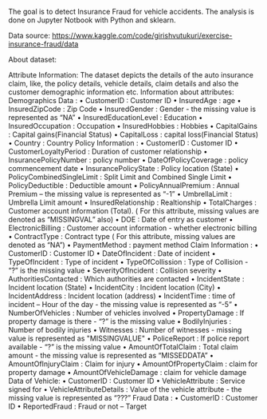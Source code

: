The goal is to detect Insurance Fraud for vehicle accidents. 
The analysis is done on Jupyter Notbook with Python and sklearn.

Data source: https://www.kaggle.com/code/girishvutukuri/exercise-insurance-fraud/data

About dataset: 

Attribute Information: The dataset depicts the details of the auto insurance claim, like,
the policy details, vehicle details, claim details and also the customer demographic
information etc.
Information about attributes:
Demographics Data :
• CustomerID : Customer ID
• InsuredAge : age
• InsuredZipCode : Zip Code
• InsuredGender : Gender - the missing value is represented as “NA”
• InsuredEducationLevel : Education
• InsuredOccupation : Occupation
• InsuredHobbies : Hobbies
• CapitalGains : Capital gains(Financial Status)
• CapitalLoss : capital loss(Financial Status)
• Country : Country
Policy Information :
• CustomerID : Customer ID
• CustomerLoyaltyPeriod : Duration of customer relationship
• InsurancePolicyNumber : policy number
• DateOfPolicyCoverage : policy commencement date
• InsurancePolicyState : Policy location (State)
• PolicyCombinedSingleLimit : Split Limit and Combined Single Limit • PolicyDeductible : Deductible amount
• PolicyAnnualPremium : Annual Premium – the missing value is represented as “-1”
• UmbrellaLimit : Umbrella Limit amount
• InsuredRelationship : Realtionship
• TotalCharges : Customer account information (Total). ( For this attribute,
missing values are denoted as “MISSINGVAL” also)
• DOE : Date of entry as customer
• ElectronicBilling : Customer account information - whether electronic
billing
• ContractType : Contract type ( For this attribute, missing values are
denoted as “NA”)
• PaymentMethod : payment method
Claim Information :
• CustomerID : Customer ID
• DateOfIncident : Date of incident
• TypeOfIncident : Type of incident
• TypeOfCollission : Type of Collision - “?” is the missing value
• SeverityOfIncident : Collision severity
• AuthoritiesContacted : Which authorities are contacted
• IncidentState : Incident location (State)
• IncidentCity : Incident location (City)
• IncidentAddress : Incident location (address)
• IncidentTime : time of incident – Hour of the day - the missing value is represented
as “-5”
• NumberOfVehicles : Number of vehicles involved
• PropertyDamage : If property damage is there - “?” is the missing value
• BodilyInjuries : Number of bodily injuries
• Witnesses : Number of witnesses - missing value is represented as
"MISSINGVALUE"
• PoliceReport : If police report available - “?” is the missing value
• AmountOfTotalClaim : Total claim amount - the missing value is represented as
“MISSEDDATA”
• AmountOfInjuryClaim : Claim for injury
• AmountOfPropertyClaim : claim for property damage
• AmountOfVehicleDamage : claim for vehicle damage
Data of Vehicle:
• CustomerID : Customer ID
• VehicleAttribute : Service signed for
• VehicleAttributeDetails : Value of the vehicle attribute - the missing value is
represented as “???”
Fraud Data :
• CustomerID : Customer ID
• ReportedFraud : Fraud or not – Target



